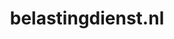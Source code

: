 ---
layout: post
title: "belastingdienst.nl"
internal_url: "/dutchgov/belastingdienst.nl.html"
subdomains_count: 484
all_subdomains_count: 896
urls_count: 123
ssl_rank: 95.555555555556
http_rank: 56.69918699187
url_link: /data/belastingdienst.nl/urls.txt
all_subdomains_link: /data/belastingdienst.nl/all_subdomains.txt
subdomains_link: /data/belastingdienst.nl/subdomains.txt
categories: dutchgov
---